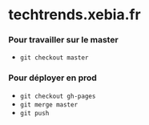# techtrends.xebia.fr

### Pour travailler sur le master
 * `git checkout master`
 
 
 
 ### Pour déployer en prod 
 
 * `git checkout gh-pages`
 * `git merge master`
 * `git push`

